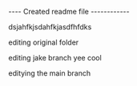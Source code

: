 ---- Created readme file ------------

dsjahfkjsdahfkjasdfhfdks

editing original folder 


editing jake branch yee cool

editying the main branch

